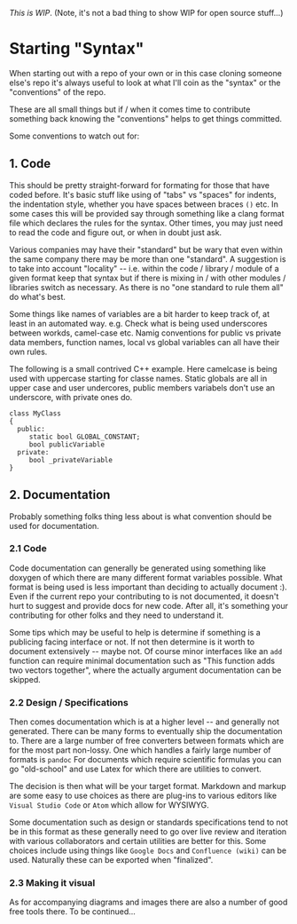 *This is WIP*. (Note, it's not a bad thing to show WIP for open source stuff...)

# Starting "Syntax"

When starting out with a repo of your own or in this case cloning someone else's repo it's always useful to 
look at what I'll coin as the "syntax" or the "conventions" of the repo.

These are all small things but if / when it comes time to contribute something back knowing the "conventions"
helps to get things committed.

Some conventions to watch out for:

## 1. Code

This should be pretty straight-forward for formating for those that have coded before. It's
basic stuff like using of "tabs" vs "spaces" for indents, the indentation style, whether you have
spaces between braces `()` etc. In some cases this will be provided say through something like 
a clang format file which declares the rules for the syntax. Other times, you may just need to read
the code and figure out, or when in doubt just ask. 

Various companies may have their "standard" but be wary that even within the same company there may be more than one 
"standard". A suggestion is to take into account "locality" -- i.e. within the code / library / module of a given format keep
that syntax but if there is mixing in / with other modules / libraries switch as necessary. As there is
no "one standard to rule them all" do what's best.

Some things like names of variables are a bit harder to keep track of, at least in an automated way.
e.g. Check what is being used underscores between workds, camel-case etc. Namig conventions for public
vs private data members, function names, local vs global variables can all have their own rules.

The following is a small contrived C++ example. Here camelcase is being used with uppercase starting for classe names.
Static globals are all in upper case and user undercores, public  members variabels don't use an underscore,
with private ones do.
```
class MyClass 
{
  public:
     static bool GLOBAL_CONSTANT;
     bool publicVariable
  private:
     bool _privateVariable
}
```

## 2. Documentation

Probably something folks thing less about is what convention should be used for documentation. 

### 2.1 Code

Code documentation can generally be generated using something like doxygen of which there are 
many different format variables possible. What format is being used is less important than
deciding to actually document :). Even if the current repo your contributing to is not documented,
it doesn't hurt to suggest and provide docs for new code. After all, it's something your contributing
for other folks and they need to understand it.

Some tips which may be useful to help is determine if something is a publicing facing interface
or not. If not then determine is it worth to document extensively -- maybe not. Of course minor interfaces 
like an `add` function can require minimal documentation such as "This function adds two vectors together",
where the actually argument documentation can be skipped.

### 2.2 Design / Specifications

Then comes documentation which is at a higher level -- and generally not generated.
There can be many forms to eventually ship the documentation to. There are a large number of
free converters between formats which are for the most part non-lossy. One which handles
a fairly large number of formats is `pandoc` For documents which
require scientific formulas you can go "old-school" and use Latex for which there are utilities
to convert.

The decision is then what will be your target format. Markdown and markup are some easy to use choices as there are
plug-ins to various editors like `Visual Studio Code` or `Atom` which allow for WYSIWYG. 

Some documentation such as design or standards specifications tend to not be in this format
as these generally need to go over live review and iteration with various collaborators and certain
utilities are better for this. Some choices include using things like `Google Docs` and `Confluence (wiki)`
can be used. Naturally these can be exported when "finalized".

### 2.3 Making it visual

As for accompanying diagrams and images there are also a number of good free tools there. To be continued...
